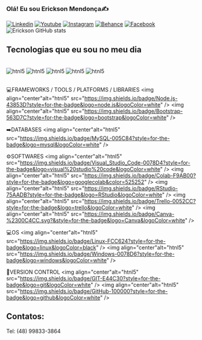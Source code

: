 ### Olá! Eu sou Erickson Mendonça✍️
[![Linkedin](https://img.shields.io/badge/LinkedIn-0077B5?style=for-the-badge&logo=linkedin&logoColor=white)](https://www.linkedin.com/in/erickson-mendon%C3%A7a-497029224/)
[![Youtube](https://img.shields.io/badge/YouTube-FF0000?style=for-the-badge&logo=youtube&logoColor=white)](https://www.youtube.com/@ericksonmendonca422)
[![Instagram](https://img.shields.io/badge/Instagram-E4405F?style=for-the-badge&logo=instagram&logoColor=white)](https://www.instagram.com/sven_goran_erickson_/)
[![Behance](https://img.shields.io/badge/-Behance-blue?style=for-the-badge&logo=behance&logoColor=white)](https://www.behance.net/svenerickson)
[![Facebook](https://img.shields.io/badge/Facebook-1877F2?style=for-the-badge&logo=facebook&logoColor=white)](https://www.facebook.com/erickson.mendonca?locale=pt_BR)
![Erickson GitHub stats](https://github-readme-stats.vercel.app/api?username=erickson72&show_icons=true&theme=dracula)

## Tecnologias que eu sou no meu dia
<div style="display: inline_block"><br/>
<img align="center"alt="htnl5" src="https://img.shields.io/badge/HTML5-E34F26?style=for-the-badge&logo=html5&logoColor=white" />
<img align="center"alt="htnl5" src="https://img.shields.io/badge/CSS3-1572B6?style=for-the-badge&logo=css3&logoColor=white" />
<img align="center"alt="htnl5" src="https://img.shields.io/badge/JavaScript-323330?style=for-the-badge&logo=javascript&logoColor=F7DF1E" />
<img align="center"alt="htnl5" src="https://img.shields.io/badge/Python-14354C?style=for-the-badge&logo=python&logoColor=white" />
<img align="center"alt="htnl5" src="https://img.shields.io/badge/R-276DC3?style=for-the-badge&logo=r&logoColor=white" />
</div><br/>

💻FRAMEWORKS / TOOLS / PLATFORMS / LIBRARIES
<img align="center"alt="htnl5" src="https://img.shields.io/badge/Node.js-43853D?style=for-the-badge&logo=node.js&logoColor=white" />
<img align="center"alt="htnl5" src="https://img.shields.io/badge/Bootstrap-563D7C?style=for-the-badge&logo=bootstrap&logoColor=white" />

➡️DATABASES
<img align="center"alt="htnl5" src="https://img.shields.io/badge/MySQL-005C84?style=for-the-badge&logo=mysql&logoColor=white" />

⚙️SOFTWARES
<img align="center"alt="htnl5" src="https://img.shields.io/badge/Visual_Studio_Code-0078D4?style=for-the-badge&logo=visual%20studio%20code&logoColor=white" />
<img align="center"alt="htnl5" src="https://img.shields.io/badge/Colab-F9AB00?style=for-the-badge&logo=googlecolab&color=525252" />
<img align="center"alt="htnl5" src="https://img.shields.io/badge/RStudio-75AADB?style=for-the-badge&logo=RStudio&logoColor=white" />
<img align="center"alt="htnl5" src="https://img.shields.io/badge/Trello-0052CC?style=for-the-badge&logo=trello&logoColor=white" />
<img align="center"alt="htnl5" src="https://img.shields.io/badge/Canva-%2300C4CC.svg?&style=for-the-badge&logo=Canva&logoColor=white" />

💻OS
<img align="center"alt="htnl5" src="https://img.shields.io/badge/Linux-FCC624?style=for-the-badge&logo=linux&logoColor=black" />
<img align="center"alt="htnl5" src="https://img.shields.io/badge/Windows-0078D6?style=for-the-badge&logo=windows&logoColor=white" />

🚀VERSION CONTROL
<img align="center"alt="htnl5" src="https://img.shields.io/badge/GIT-E44C30?style=for-the-badge&logo=git&logoColor=white" />
<img align="center"alt="htnl5" src="https://img.shields.io/badge/GitHub-100000?style=for-the-badge&logo=github&logoColor=white" />

## Contatos:

Tel: (48) 99833-3864




